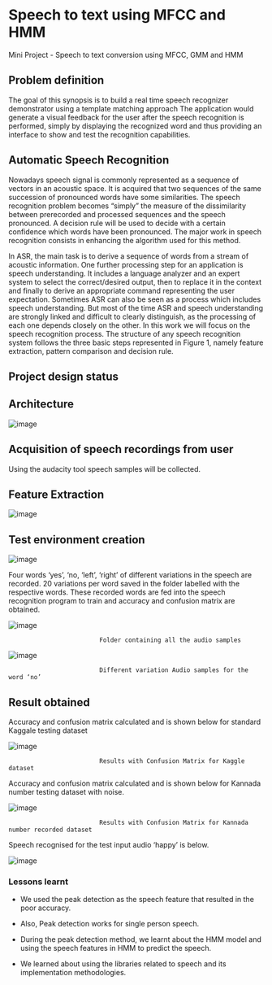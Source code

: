 # Speech to text using MFCC and HMM
Mini Project - Speech to text conversion using MFCC, GMM and HMM


## Problem definition

The goal of this synopsis is to build a real time speech recognizer demonstrator using a template matching approach The application would generate a visual feedback for the user after the speech recognition is performed, simply by displaying the recognized word and thus providing an interface to show and test the recognition capabilities.


## Automatic Speech Recognition

Nowadays speech signal is commonly represented as a sequence of vectors in an acoustic space. It is acquired that two sequences of the same succession of pronounced words have some similarities. The speech recognition problem becomes “simply” the measure of the dissimilarity between prerecorded and processed sequences and the speech pronounced. A decision rule will be used to decide with a certain confidence which words have been pronounced. The major work in speech recognition consists in enhancing the algorithm used for this method.

In ASR, the main task is to derive a sequence of words from a stream of acoustic information. One further processing step for an application is speech understanding. It includes a language analyzer and an expert system to select the correct/desired output, then to replace it in the context and finally to derive an appropriate command representing the user expectation. Sometimes ASR can also be seen as a process which includes speech understanding. But most of the time ASR and speech understanding are strongly linked and difficult to clearly distinguish, as the processing of each one depends closely on the other. In this work we will focus on the speech recognition process. The structure of any speech recognition system follows the three basic steps represented in Figure 1, namely feature extraction, pattern comparison and decision rule.


## Project design status

## Architecture

![image](https://user-images.githubusercontent.com/73153277/125280518-c3561280-e332-11eb-979e-892f251778fb.png)

## Acquisition of speech recordings from user
            
Using the audacity tool speech samples will be collected.

## Feature Extraction

![image](https://user-images.githubusercontent.com/73153277/125280686-f8fafb80-e332-11eb-8f95-624aa1a8a2c7.png)


## Test environment creation

![image](https://user-images.githubusercontent.com/73153277/125280785-19c35100-e333-11eb-82ad-8536046b767b.png)

Four words ‘yes’, ‘no, ‘left’, ‘right’  of different variations in the speech are recorded. 20 variations per word saved in the folder labelled with the respective words. These recorded words are fed into the speech recognition program to train and accuracy and confusion matrix are obtained.

![image](https://user-images.githubusercontent.com/73153277/125280851-2a73c700-e333-11eb-9465-77d8657f9c9b.png)
                             
                             Folder containing all the audio samples 
                             
![image](https://user-images.githubusercontent.com/73153277/125280936-42e3e180-e333-11eb-88d4-0e75f23fd426.png)
                             
                             Different variation Audio samples for the word ‘no’
          
          
          
## Result obtained

Accuracy and confusion matrix calculated and is shown below for standard Kaggale testing dataset

![image](https://user-images.githubusercontent.com/73153277/125281035-61e27380-e333-11eb-9104-d340dd82a11d.png)
                             
                             Results with Confusion Matrix for Kaggle dataset
                             
Accuracy and confusion matrix calculated and is shown below for Kannada number testing dataset with noise.

![image](https://user-images.githubusercontent.com/73153277/125281161-83dbf600-e333-11eb-8c68-0e28fa4caa4d.png)
                             
                             Results with Confusion Matrix for Kannada number recorded dataset
                             
                             
Speech recognised for the test input audio ‘happy’ is below. 

![image](https://user-images.githubusercontent.com/73153277/125281273-a79f3c00-e333-11eb-9dcd-80a837a65c2a.png)


### Lessons learnt

           
* We used the peak detection  as the speech feature that resulted in the poor accuracy.

* Also, Peak detection works for single person speech. 

* During the peak detection  method, we learnt about the HMM model and using the speech features in HMM to predict the speech. 

* We learned about using the libraries related to speech and its implementation methodologies.




 



